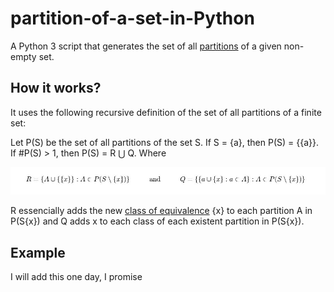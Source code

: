 # partition-of-a-set-in-Python
A Python 3 script that generates the set of all [partitions](https://en.wikipedia.org/wiki/Partition_of_a_set) of a given non-empty set.

## How it works?
It uses the following recursive definition of the set of all partitions of a finite set:

Let P(S) be the set of all partitions of the set S. If S = {a}, then P(S) = {{a}}. If #P(S) > 1, then P(S) = R &#8899; Q. Where

![](https://github.com/ArthurHDRodrigues/partition-of-a-set-in-Python/blob/main/partition.jpeg)

R essencially adds the new [class of equivalence](https://en.wikipedia.org/wiki/Equivalence_class) {x} to each partition A in P(S\{x}) and Q adds x to each class of each existent partition in P(S\{x}).


## Example
I will add this one day, I promise
